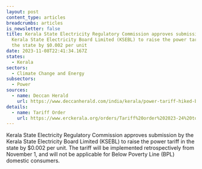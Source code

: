 ```yaml
---
layout: post
content_type: articles
breadcrumbs: articles
is_newsletter: false
title: Kerala State Electricity Regulatory Commission approves submission by the
  Kerala State Electricity Board Limited (KSEBL) to raise the power tariff in
  the state by $0.002 per unit
date: 2023-11-08T22:41:34.167Z
states:
  - Kerala
sectors:
  - Climate Change and Energy
subsectors:
  - Power
sources:
  - name: Deccan Herald
    url: https://www.deccanherald.com/india/kerala/power-tariff-hiked-by-20-paise-per-unit-in-kerala-bpl-consumers-exempted-2754443
details:
  - name: Tariff Order
    url: https://www.erckerala.org/orders/Tariff%20order%202023-24%20to%202026-27-Final_October-2023-rev1.pdf
---
```

Kerala State Electricity Regulatory Commission approves submission by the Kerala State Electricity Board Limited (KSEBL) to raise the power tariff in the state by $0.002 per unit. The tariff will be implemented retrospectively from November 1, and will not be applicable for Below Poverty Line (BPL) domestic consumers.
